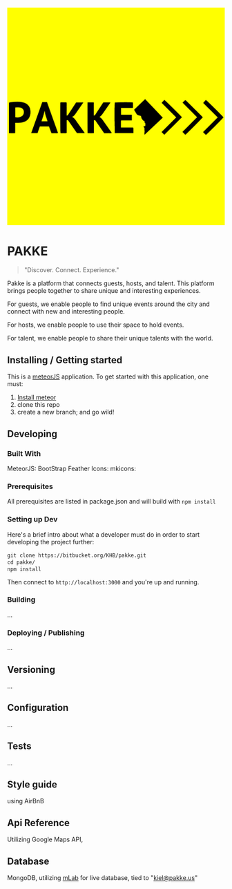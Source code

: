 
![Logo of the project](./public/img/brand/Pakke_logo.png) 

# PAKKE
> "Discover. Connect. Experience."

Pakke is a platform that connects guests, hosts, and talent. This platform brings people together to share unique and interesting experiences. 

For guests, we enable people to find unique events around the city and connect with new and interesting people. 

For hosts, we enable people to use their space to hold events.

For talent, we enable people to share their unique talents with the world. 

## Installing / Getting started

This is a [meteorJS](http://docs.meteor.com) application. To get started with this application, one must:

1. [Install meteor](https://www.meteor.com/install)
2. clone this repo
3. create a new branch; and go wild!


## Developing

### Built With
MeteorJS:
BootStrap
Feather Icons:
mkicons: 

### Prerequisites
All prerequisites are listed in package.json and will build with `npm install`

### Setting up Dev

Here's a brief intro about what a developer must do in order to start developing
the project further:

```shell
git clone https://bitbucket.org/KHB/pakke.git
cd pakke/
npm install
```
Then connect to `http://localhost:3000` and you're up and running.


### Building

...

### Deploying / Publishing

...

## Versioning

...

## Configuration

...

## Tests

...

## Style guide

using AirBnB

## Api Reference

Utilizing Google Maps API, 


## Database

MongoDB, 
utilizing [mLab](mlab.com) for live database, tied to "kiel@pakke.us"


